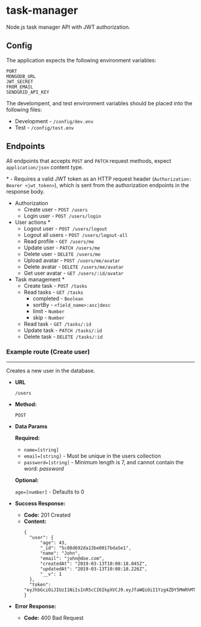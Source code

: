 # task-manager
Node.js task manager API with JWT authorization.

## Config
The application expects the following environment variables:

```
PORT
MONGODB_URL
JWT_SECRET
FROM_EMAIL
SENDGRID_API_KEY
```

The develompent, and test environment variables should be placed into the following files:
 * Development - `/config/dev.env`
 * Test - `/config/test.env`

## Endpoints
All endpoints that accepts `POST` and `PATCH` request methods, expect `application/json` content type.

\* - Requires a valid JWT token as an HTTP request header (`Authorization: Bearer <jwt_token>`), which is sent from the authorization endpoints in the response body.

* Authorization
  * Create user                     - `POST /users`
  * Login user                      - `POST /users/login`
* User actions *
  * Logout user                     - `POST /users/logout`
  * Logout all users                - `POST /users/logout-all`
  * Read profile                    - `GET /users/me`
  * Update user                     - `PATCH /users/me`
  * Delete user                     - `DELETE /users/me`
  * Upload avatar                   - `POST /users/me/avatar`
  * Delete avatar                   - `DELETE /users/me/avatar`
  * Get user avatar                 - `GET /users/:id/avatar`
* Task management *
  * Create task                     - `POST /tasks`
  * Read tasks                      - `GET /tasks`
    * completed       - `Boolean`
    * sortBy          - `<field_name>:asc|desc`
    * limit           - `Number`
    * skip            - `Number`
  * Read task                       - `GET /tasks/:id`
  * Update task                     - `PATCH /tasks/:id`
  * Delete task                     - `DELETE /tasks/:id`

### Example route (Create user)
----
  Creates a new user in the database.
* **URL**

  `/users`

* **Method:**

  `POST`

* **Data Params**

   **Required:**
 
   * `name=[string]`
   * `email=[string]` - Must be unique in the users collection
   * `password=[string]` - Minimum length is 7, and cannot contain the word: *password*

   **Optional:**
 
   `age=[number]` - Defaults to 0

* **Success Response:**

  * **Code:** 201 Created <br />
  * **Content:** <br />
    ```
    {
      "user": {
          "age": 43,
          "_id": "5c88d692da13be0017bda5e1",
          "name": "John",
          "email": "john@doe.com",
          "createdAt": "2019-03-13T10:08:18.045Z",
          "updatedAt": "2019-03-13T10:08:18.226Z",
          "__v": 1
      },
      "token": "eyJhbGciOiJIUzI1NiIsInR5cCI6IkpXVCJ9.eyJfaWQiOiI1Yzg4ZDY5MmRhMTNiZTAwMTdiZGE1ZTEiLCJpYXQiOjE1NTI0NzE2OTh9.mLgW3hHi5vOgexwOYYkPZSNP0oaFGTXLZJSFpZlStzA"
    }
    ```
 
* **Error Response:**

  * **Code:** 400 Bad Request <br />
